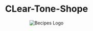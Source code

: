 <h1 align="center"> CLear-Tone-Shope </h1>
<p align="center"><img align="center" src="https://github.com/hasrichar/Clear-Tone-E-Commerce/assets/135937650/6f7f1fdd-215b-4949-a948-d7fbf91afe72" alt="Becipes Logo"/></p>
